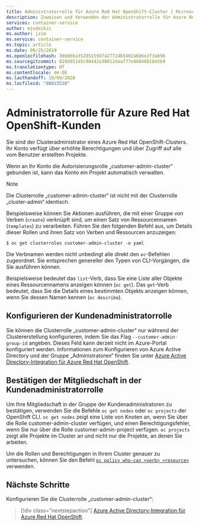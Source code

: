 ```yaml
---
title: Administratorrolle für Azure Red Hat OpenShift-Cluster | Microsoft-Dokumentation
description: Zuweisen und Verwenden der Administratorrolle für Azure Red Hat OpenShift-Cluster
services: container-service
author: mjudeikis
ms.author: jzim
ms.service: container-service
ms.topic: article
ms.date: 09/25/2019
ms.openlocfilehash: 38686ba35285159d7a27724b5402a6b6e2f3a696
ms.sourcegitcommit: 829d951d5c90442a38012daaf77e86046018e5b9
ms.translationtype: HT
ms.contentlocale: de-DE
ms.lasthandoff: 10/09/2020
ms.locfileid: "88815520"
---
```

# <a name="azure-red-hat-openshift-customer-administrator-role"></a>Administratorrolle für Azure Red Hat OpenShift-Kunden
 
Sie sind der Clusteradministrator eines Azure Red Hat OpenShift-Clusters. Ihr Konto verfügt über erhöhte Berechtigungen und über Zugriff auf alle vom Benutzer erstellten Projekte.

Wenn an Ihr Konto die Autorisierungsrolle „customer-admin-cluster“ gebunden ist, kann das Konto ein Projekt automatisch verwalten.

> [!Note] 
> Die Clusterrolle „customer-admin-cluster“ ist nicht mit der Clusterrolle „cluster-admin“ identisch.

Beispielsweise können Sie Aktionen ausführen, die mit einer Gruppe von Verben (`create`) verknüpft sind, um einen Satz von Ressourcennamen (`templates`) zu verarbeiten. Führen Sie den folgenden Befehl aus, um Details dieser Rollen und ihren Satz von Verben und Ressourcen anzuzeigen:

`$ oc get clusterroles customer-admin-cluster -o yaml`

Die Verbnamen werden nicht unbedingt alle direkt den `oc`-Befehlen zugeordnet. Sie entsprechen genereller den Typen von CLI-Vorgängen, die Sie ausführen können. 

Beispielsweise bedeutet das `list`-Verb, dass Sie eine Liste aller Objekte eines Ressourcennamens anzeigen können (`oc get`). Das `get`-Verb bedeutet, dass Sie die Details eines bestimmten Objekts anzeigen können, wenn Sie dessen Namen kennen (`oc describe`).

## <a name="configure-the-customer-administrator-role"></a>Konfigurieren der Kundenadministratorrolle

Sie können die Clusterrolle „customer-admin-cluster“ nur während der Clustererstellung konfigurieren, indem Sie das Flag `--customer-admin-group-id` angeben. Dieses Feld kann derzeit nicht im Azure-Portal konfiguriert werden. Informationen zum Konfigurieren von Azure Active Directory und der Gruppe „Administratoren“ finden Sie unter [Azure Active Directory-Integration für Azure Red Hat OpenShift](howto-aad-app-configuration.md).

## <a name="confirm-membership-in-the-customer-administrator-role"></a>Bestätigen der Mitgliedschaft in der Kundenadministratorrolle

Um Ihre Mitgliedschaft in der Gruppe der Kundenadministratoren zu bestätigen, verwenden Sie die Befehle `oc get nodes` oder `oc projects` der OpenShift CLI. `oc get nodes` zeigt eine Liste von Knoten an, wenn Sie über die Rolle customer-admin-cluster verfügen, und einen Berechtigungsfehler, wenn Sie nur über die Rolle customer-admin-project verfügen. `oc projects` zeigt alle Projekte im Cluster an und nicht nur die Projekte, an denen Sie arbeiten.

Um die Rollen und Berechtigungen in Ihrem Cluster genauer zu untersuchen, können Sie den Befehl [`oc policy who-can <verb> <resource>`](https://docs.openshift.com/container-platform/3.11/admin_guide/manage_rbac.html#managing-role-bindings) verwenden.

## <a name="next-steps"></a>Nächste Schritte

Konfigurieren Sie die Clusterrolle „customer-admin-cluster“:
> [!div class="nextstepaction"]
> [Azure Active Directory-Integration für Azure Red Hat OpenShift](howto-aad-app-configuration.md).

